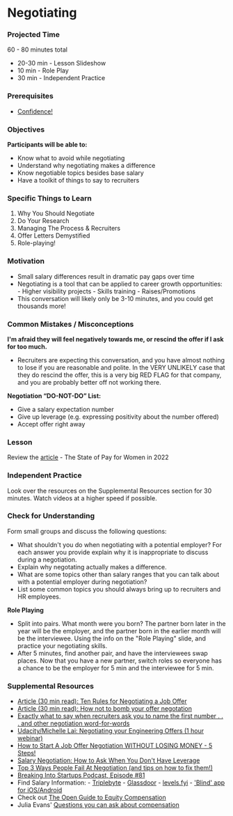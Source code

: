 # Negotiating

### Projected Time

60 - 80 minutes total

- 20-30 min - Lesson Slideshow
- 10 min - Role Play
- 30 min - Independent Practice

### Prerequisites

- [Confidence!](/professionalism/building-confidence.md)

### Objectives

**Participants will be able to:**

- Know what to avoid while negotiating
- Understand why negotiating makes a difference
- Know negotiable topics besides base salary
- Have a toolkit of things to say to recruiters

### Specific Things to Learn

1. Why You Should Negotiate
2. Do Your Research
3. Managing The Process & Recruiters
4. Offer Letters Demystified
5. Role-playing!

### Motivation

- Small salary differences result in dramatic pay gaps over time
- Negotiating is a tool that can be applied to career growth opportunities: - Higher visibility projects - Skills training - Raises/Promotions
- This conversation will likely only be 3-10 minutes, and you could get thousands more!

### Common Mistakes / Misconceptions

**I'm afraid they will feel negatively towards me, or rescind the offer if I ask for too much.**

- Recruiters are expecting this conversation, and you have almost nothing to lose if you are reasonable and polite. In the VERY UNLIKELY case that they do rescind the offer, this is a very big RED FLAG for that company, and you are probably better off not working there.

**Negotiation “DO-NOT-DO” List:**

- Give a salary expectation number
- Give up leverage (e.g. expressing positivity about the
  number offered)
- Accept offer right away

### Lesson

Review the [article](https://elpha.com/resources/state-of-pay-for-women-2022?utm_source=slack&utm_medium=resource&utm_campaign=state-of-pay-2022) - The State of Pay for Women in 2022

### Independent Practice

Look over the resources on the Supplemental Resources section for 30 minutes. Watch videos at a higher speed if possible.

### Check for Understanding

Form small groups and discuss the following questions:

- What shouldn't you do when negotiating with a potential employer? For each answer you provide explain why it is inappropriate to discuss during a negotiation.
- Explain why negotating actually makes a difference.
- What are some topics other than salary ranges that you can talk about with a potential employer during negotiation?
- List some common topics you should always bring up to recruiters and HR employees.

**Role Playing**

- Split into pairs. What month were you born? The partner born later in the year will be the employer, and the partner born in the earlier month will be the interviewee. Using the info on the "Role Playing" slide, and practice your negotiating skills.
- After 5 minutes, find another pair, and have the interviewees swap places. Now that you have a new partner, switch roles so everyone has a chance to be the employer for 5 min and the interviewee for 5 min.

### Supplemental Resources

- [Article (30 min read): Ten Rules for Negotiating a Job Offer](https://haseebq.com/my-ten-rules-for-negotiating-a-job-offer/)
- [Article (30 min read): How not to bomb your offer negotation](https://medium.freecodecamp.org/how-not-to-bomb-your-offer-negotiation-c46bb9bc7dea)
- [Exactly what to say when recruiters ask you to name the first number . . . and other negotiation word-for-words](http://blog.interviewing.io/exactly-what-to-say-when-recruiters-ask-you-to-name-the-first-number/)
- [Udacity/Michelle Lai: Negotiating your Engineering Offers (1 hour webinar)](https://youtu.be/jOBbb1ly4vo)
- [How to Start A Job Offer Negotiation WITHOUT LOSING MONEY - 5 Steps!](https://youtu.be/HrLfOBoAhu0)
- [Salary Negotiation: How to Ask When You Don't Have Leverage](https://youtu.be/OHgHX6ULELI)
- [Top 3 Ways People Fail At Negotiation (and tips on how to fix them!)](https://youtu.be/WWc_xF18FTw)
- [Breaking Into Startups Podcast, Episode #81](https://breakingintostartups.com/melissa-hereford-how-to-win-in-salary-negotiations/)
- Find Salary Information: - [Triplebyte](https://triplebyte.com/software-engineer-salary) - [Glassdoor](https://www.glassdoor.com/index.htm) - [levels.fyi](https://www.levels.fyi/) - ['Blind' app for iOS/Android](https://play.google.com/store/apps/details?id=com.teamblind.blind&hl=en_US)
- Check out [The Open Guide to Equity Compensation](https://github.com/jlevy/og-equity-compensation)
- Julia Evans' [Questions you can ask about compensation](https://jvns.ca/blog/compensation-questions/)
